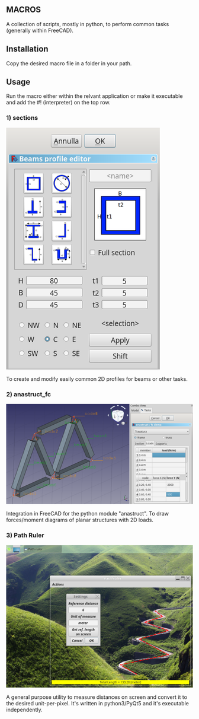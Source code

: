 ## MACROS
A collection of scripts, mostly in python, to perform common tasks (generally within FreeCAD).

## Installation
Copy the desired macro file in a folder in your path.

## Usage
Run the macro either within the relvant application or make it executable and add the #! (interpreter) on the top row.

### 1) sections
![screenshot1](https://github.com/oddtopus/macros/blob/master/sections/dialogSect.png)

To create and modify easily common 2D profiles for beams or other tasks.

### 2) anastruct_fc
![screenshot2](https://github.com/oddtopus/macros/blob/master/anastruct_fc/screenshot4.png)

Integration in FreeCAD for the python module "anastruct". To draw forces/moment diagrams of planar structures with 2D loads.

### 3) Path Ruler
![screenshot2](https://github.com/oddtopus/macros/blob/master/pathRuler/prul-screenshot.png)

A general purpose utility to measure distances on screen and convert it to the desired unit-per-pixel.
It's written in python3/PyQt5 and it's executable independently.

